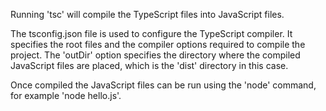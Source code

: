 Running 'tsc' will compile the TypeScript files into JavaScript files.

The tsconfig.json file is used to configure the TypeScript compiler. It specifies the root files and the compiler
options required to compile the project. The 'outDir' option specifies the directory where the compiled JavaScript
files are placed, which is the 'dist' directory in this case.

Once compiled the JavaScript files can be run using the 'node' command, for example 'node hello.js'.